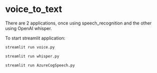 # voice_to_text
There are 2 applications, once using speech_recognition and the other using OpenAI whisper.

To start streamlit application:

```bash
streamlit run voice.py
```

```bash
streamlit run whisper.py
```

```bash
streamlit run AzureCogSpeech.py
```

